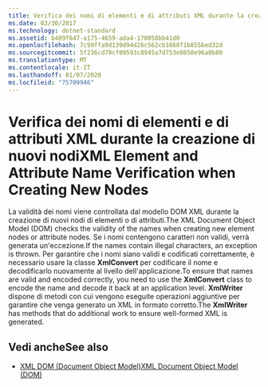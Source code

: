 ```yaml
---
title: Verifica dei nomi di elementi e di attributi XML durante la creazione di nuovi nodi
ms.date: 03/30/2017
ms.technology: dotnet-standard
ms.assetid: b489f647-a175-4659-ada4-170058bb41d0
ms.openlocfilehash: 7c99ffa9d139d94d26c562cb1668f1b855bed32d
ms.sourcegitcommit: 5f236cd78cf09593c8945a7d753e0850e96a0b80
ms.translationtype: MT
ms.contentlocale: it-IT
ms.lasthandoff: 01/07/2020
ms.locfileid: "75709946"
---
```

# <a name="xml-element-and-attribute-name-verification-when-creating-new-nodes"></a><span data-ttu-id="a0641-102">Verifica dei nomi di elementi e di attributi XML durante la creazione di nuovi nodi</span><span class="sxs-lookup"><span data-stu-id="a0641-102">XML Element and Attribute Name Verification when Creating New Nodes</span></span>
<span data-ttu-id="a0641-103">La validità dei nomi viene controllata dal modello DOM XML durante la creazione di nuovi nodi di elementi o di attributi.</span><span class="sxs-lookup"><span data-stu-id="a0641-103">The XML Document Object Model (DOM) checks the validity of the names when creating new element nodes or attribute nodes.</span></span> <span data-ttu-id="a0641-104">Se i nomi contengono caratteri non validi, verrà generata un'eccezione.</span><span class="sxs-lookup"><span data-stu-id="a0641-104">If the names contain illegal characters, an exception is thrown.</span></span> <span data-ttu-id="a0641-105">Per garantire che i nomi siano validi e codificati correttamente, è necessario usare la classe **XmlConvert** per codificare il nome e decodificarlo nuovamente al livello dell'applicazione.</span><span class="sxs-lookup"><span data-stu-id="a0641-105">To ensure that names are valid and encoded correctly, you need to use the **XmlConvert** class to encode the name and decode it back at an application level.</span></span> <span data-ttu-id="a0641-106">**XmlWriter** dispone di metodi con cui vengono eseguite operazioni aggiuntive per garantire che venga generato un XML in formato corretto.</span><span class="sxs-lookup"><span data-stu-id="a0641-106">The **XmlWriter** has methods that do additional work to ensure well-formed XML is generated.</span></span>  
  
## <a name="see-also"></a><span data-ttu-id="a0641-107">Vedi anche</span><span class="sxs-lookup"><span data-stu-id="a0641-107">See also</span></span>

- [<span data-ttu-id="a0641-108">XML DOM (Document Object Model)</span><span class="sxs-lookup"><span data-stu-id="a0641-108">XML Document Object Model (DOM)</span></span>](../../../../docs/standard/data/xml/xml-document-object-model-dom.md)
